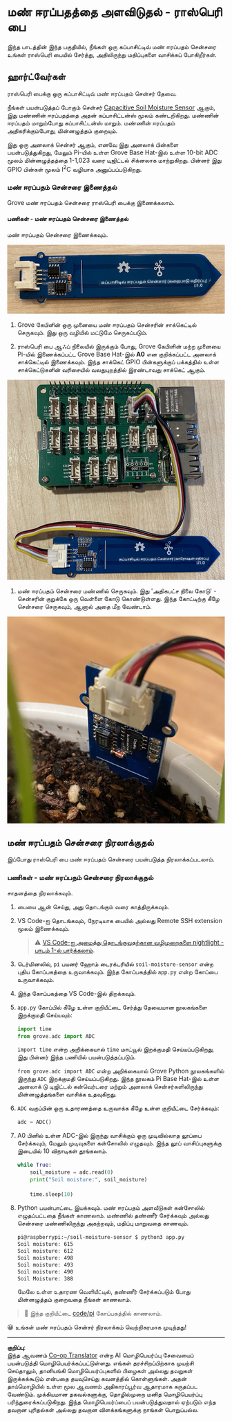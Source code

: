 <!--
CO_OP_TRANSLATOR_METADATA:
{
  "original_hash": "9d4d00a47d5d0f3e6ce42c0d1020064a",
  "translation_date": "2025-10-11T12:28:03+00:00",
  "source_file": "2-farm/lessons/2-detect-soil-moisture/pi-soil-moisture.md",
  "language_code": "ta"
}
-->
# மண் ஈரப்பதத்தை அளவிடுதல் - ராஸ்பெரி பை

இந்த பாடத்தின் இந்த பகுதியில், நீங்கள் ஒரு கப்பாசிட்டிவ் மண் ஈரப்பதம் சென்சரை உங்கள் ராஸ்பெரி பையில் சேர்த்து, அதிலிருந்து மதிப்புகளை வாசிக்கப் போகிறீர்கள்.

## ஹார்ட்வேர்கள்

ராஸ்பெரி பைக்கு ஒரு கப்பாசிட்டிவ் மண் ஈரப்பதம் சென்சர் தேவை.

நீங்கள் பயன்படுத்தப் போகும் சென்சர் [Capacitive Soil Moisture Sensor](https://www.seeedstudio.com/Grove-Capacitive-Moisture-Sensor-Corrosion-Resistant.html) ஆகும், இது மண்ணின் ஈரப்பதத்தை அதன் கப்பாசிட்டன்ஸ் மூலம் கண்டறிகிறது. மண்ணின் ஈரப்பதம் மாறும்போது கப்பாசிட்டன்ஸ் மாறும். மண்ணின் ஈரப்பதம் அதிகரிக்கும்போது, மின்னழுத்தம் குறையும்.

இது ஒரு அனலாக் சென்சர் ஆகும், எனவே இது அனலாக் பின்களை பயன்படுத்துகிறது, மேலும் Pi-யில் உள்ள Grove Base Hat-இல் உள்ள 10-bit ADC மூலம் மின்னழுத்தத்தை 1-1,023 வரை டிஜிட்டல் சிக்னலாக மாற்றுகிறது. பின்னர் இது GPIO பின்கள் மூலம் I<sup>2</sup>C வழியாக அனுப்பப்படுகிறது.

### மண் ஈரப்பதம் சென்சரை இணைத்தல்

Grove மண் ஈரப்பதம் சென்சரை ராஸ்பெரி பைக்கு இணைக்கலாம்.

#### பணிகள் - மண் ஈரப்பதம் சென்சரை இணைத்தல்

மண் ஈரப்பதம் சென்சரை இணைக்கவும்.

![ஒரு Grove மண் ஈரப்பதம் சென்சர்](../../../../../translated_images/grove-capacitive-soil-moisture-sensor.e7f0776cce30e78be5cc5a07839385fd6718857f31b5bf5ad3d0c73c83b2f0ef.ta.png)

1. Grove கேபிளின் ஒரு முனையை மண் ஈரப்பதம் சென்சரின் சாக்கெட்டில் செருகவும். இது ஒரு வழியில் மட்டுமே செருகப்படும்.

1. ராஸ்பெரி பை ஆஃப் நிலையில் இருக்கும் போது, Grove கேபிளின் மற்ற முனையை Pi-யில் இணைக்கப்பட்ட Grove Base Hat-இல் **A0** என குறிக்கப்பட்ட அனலாக் சாக்கெட்டில் இணைக்கவும். இந்த சாக்கெட் GPIO பின்களுக்குப் பக்கத்தில் உள்ள சாக்கெட்டுகளின் வரிசையில் வலதுபுறத்தில் இரண்டாவது சாக்கெட் ஆகும்.

![A0 சாக்கெட்டில் இணைக்கப்பட்ட Grove மண் ஈரப்பதம் சென்சர்](../../../../../translated_images/pi-soil-moisture-sensor.fdd7eb2393792cf6739cacf1985d9f55beda16d372f30d0b5a51d586f978a870.ta.png)

1. மண் ஈரப்பதம் சென்சரை மண்ணில் செருகவும். இது 'அதிகபட்ச நிலை கோடு' - சென்சரின் குறுக்கே ஒரு வெள்ளை கோடு கொண்டுள்ளது. இந்த கோட்டிற்கு கீழே சென்சரை செருகவும், ஆனால் அதை மீற வேண்டாம்.

![மண்ணில் உள்ள Grove மண் ஈரப்பதம் சென்சர்](../../../../../translated_images/soil-moisture-sensor-in-soil.bfad91002bda5e960f8c51ee64b02ee59b32c8c717e3515a2c945f33e614e403.ta.png)

## மண் ஈரப்பதம் சென்சரை நிரலாக்குதல்

இப்போது ராஸ்பெரி பை மண் ஈரப்பதம் சென்சரை பயன்படுத்த நிரலாக்கப்படலாம்.

### பணிகள் - மண் ஈரப்பதம் சென்சரை நிரலாக்குதல்

சாதனத்தை நிரலாக்கவும்.

1. பையை ஆன் செய்து, அது தொடங்கும் வரை காத்திருக்கவும்.

1. VS Code-ஐ தொடங்கவும், நேரடியாக பையில் அல்லது Remote SSH extension மூலம் இணைக்கவும்.

    > ⚠️ [VS Code-ஐ அமைத்து தொடங்குவதற்கான வழிமுறைகளை nightlight - பாடம் 1-ல் பார்க்கலாம்](../../../1-getting-started/lessons/1-introduction-to-iot/pi.md).

1. டெர்மினலில், `pi` பயனர் ஹோம் டைரக்டரியில் `soil-moisture-sensor` என்ற புதிய கோப்பகத்தை உருவாக்கவும். இந்த கோப்பகத்தில் `app.py` என்ற கோப்பை உருவாக்கவும்.

1. இந்த கோப்பகத்தை VS Code-இல் திறக்கவும்.

1. `app.py` கோப்பில் கீழே உள்ள குறியீட்டை சேர்த்து தேவையான நூலகங்களை இறக்குமதி செய்யவும்:

    ```python
    import time
    from grove.adc import ADC
    ```

    `import time` என்ற அறிக்கையால் `time` மாட்யூல் இறக்குமதி செய்யப்படுகிறது, இது பின்னர் இந்த பணியில் பயன்படுத்தப்படும்.

    `from grove.adc import ADC` என்ற அறிக்கையால் Grove Python நூலகங்களில் இருந்து `ADC` இறக்குமதி செய்யப்படுகிறது. இந்த நூலகம் Pi Base Hat-இல் உள்ள அனலாக் டு டிஜிட்டல் கன்வெர்டரை மற்றும் அனலாக் சென்சர்களிலிருந்து மின்னழுத்தங்களை வாசிக்க உதவுகிறது.

1. `ADC` வகுப்பின் ஒரு உதாரணத்தை உருவாக்க கீழே உள்ள குறியீட்டை சேர்க்கவும்:

    ```python
    adc = ADC()
    ```

1. A0 பினில் உள்ள ADC-இல் இருந்து வாசிக்கும் ஒரு முடிவில்லாத லூப்பை சேர்க்கவும், மேலும் முடிவுகளை கன்சோலில் எழுதவும். இந்த லூப் வாசிப்புகளுக்கு இடையில் 10 விநாடிகள் தூங்கலாம்.

    ```python
    while True:
        soil_moisture = adc.read(0)
        print("Soil moisture:", soil_moisture)

        time.sleep(10)
    ```

1. Python பயன்பாட்டை இயக்கவும். மண் ஈரப்பதம் அளவீடுகள் கன்சோலில் எழுதப்பட்டதை நீங்கள் காணலாம். மண்ணில் தண்ணீர் சேர்க்கவும் அல்லது சென்சரை மண்ணிலிருந்து அகற்றவும், மதிப்பு மாறுவதை காணவும்.

    ```output
    pi@raspberrypi:~/soil-moisture-sensor $ python3 app.py 
    Soil moisture: 615
    Soil moisture: 612
    Soil moisture: 498
    Soil moisture: 493
    Soil moisture: 490
    Soil Moisture: 388
    ```

    மேலே உள்ள உதாரண வெளியீட்டில், தண்ணீர் சேர்க்கப்படும் போது மின்னழுத்தம் குறைவதை நீங்கள் காணலாம்.

> 💁 இந்த குறியீட்டை [code/pi](../../../../../2-farm/lessons/2-detect-soil-moisture/code/pi) கோப்பகத்தில் காணலாம்.

😀 உங்கள் மண் ஈரப்பதம் சென்சர் நிரலாக்கம் வெற்றிகரமாக முடிந்தது!

---

**குறிப்பு**:  
இந்த ஆவணம் [Co-op Translator](https://github.com/Azure/co-op-translator) என்ற AI மொழிபெயர்ப்பு சேவையைப் பயன்படுத்தி மொழிபெயர்க்கப்பட்டுள்ளது. எங்கள் தரச்சிறப்பிற்காக முயற்சி செய்தாலும், தானியங்கி மொழிபெயர்ப்புகளில் பிழைகள் அல்லது தவறுகள் இருக்கக்கூடும் என்பதை தயவுசெய்து கவனத்தில் கொள்ளுங்கள். அதன் தாய்மொழியில் உள்ள மூல ஆவணம் அதிகாரப்பூர்வ ஆதாரமாக கருதப்பட வேண்டும். முக்கியமான தகவல்களுக்கு, தொழில்முறை மனித மொழிபெயர்ப்பு பரிந்துரைக்கப்படுகிறது. இந்த மொழிபெயர்ப்பைப் பயன்படுத்துவதால் ஏற்படும் எந்த தவறான புரிதல்கள் அல்லது தவறான விளக்கங்களுக்கு நாங்கள் பொறுப்பல்ல.